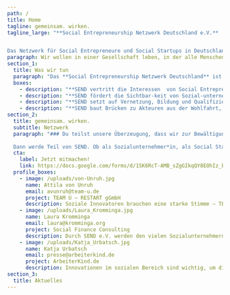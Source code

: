 ```yaml
---
path: /
title: Home
tagline: gemeinsam. wirken.
tagline_large: "**Social Entrepreneurship Netzwerk Deutschland e.V.** 


Das Netzwerk für Social Entrepreneure und Social Startups in Deutschland."
paragraph: Wir wollen in einer Gesellschaft leben, in der alle Menschen vom Fortschritt profitieren. Dafür vernetzen wir den Social Entrepreneurship Sektor und geben ihm eine Stimme.
section_1:
  title: Was wir tun
  paragraph: "Das **Social Entrepreneurship Netzwerk Deutschland** ist die Anlaufstelle für das Thema Social Entrepreneurship in Deutschland. Wir vernetzen den Sektor und geben ihm eine Stimme!"
  boxes:
    - description: "**SEND vertritt die Interessen  von Social Entrepreneurship in Deutschland, um die Rahmenbedingungen für Sozialunternehmer*innen zu verbessern.**"
    - description: "**SEND fördert die Sichtbar-keit von Sozial-unternehmer*innen und ihren Lösungen in der Öffentlichkeit.**"
    - description: "**SEND setzt auf Vernetzung, Bildung und Qualifizierung über Fachgruppen, Workshops und Events.**"
    - description: "**SEND baut Brücken zu Akteuren aus der Wohlfahrt, Politik und Wirtschaft.**"
section_2:
  title: gemeinsam. wirken.
  subtitle: Netzwerk
  paragraph: "### Du teilst unsere Überzeugung, dass wir zur Bewältigung unserer gesellschaftlichen Herausforderungen zeitgemäße Lösungen brauchen? 
  
  Dann werde Teil von SEND. Ob als Sozialunternehmer*in, als Social Startup oder als Fördermitglied: als Mitglied hast Du direkten Einfluss auf die Arbeit von SEND, wirst Teil eines weitreichenden [Netzwerks](/netzwerk) und erhältst Zugang zu verschiedenen Bildungs- und Austauschmöglichkeiten. Lass uns gemeinsam.wirken."
  cta: 
    label: Jetzt mitmachen!
    link: https://docs.google.com/forms/d/1SK6RcT-AMB_sZgGIkqQY8EOhIz_bnMuVSuJ7zCmd4Mg/viewform?edit_requested=true
  profile_boxes:
    - image: /uploads/von-Unruh.jpg
      name: Attila von Unruh
      email: avunruh@team-u.de
      project: TEAM U — RESTART gGmbH
      description: Soziale Innovatoren brauchen eine starke Stimme – TEAM U engagiert sich bei SEND, weil wir nur  gemeinsam Veränderungen bewirken können
    - image: /uploads/Laura_Kromminga.jpg
      name: Laura Kromminga 
      email: laura@kromminga.org
      project: Social Finance Consulting
      description: Durch SEND e.V. werden den vielen Sozialunternehmern in Deutschland eine gemeinsame Stimme gegeben, um langfristig und grundlegend etwas bewegen zu können
    - image: /uploads/Katja_Urbatsch.jpg
      name: Katja Urbatsch
      email: presse@arbeiterkind.de
      project: ArbeiterKind.de
      description: Innovationen im sozialen Bereich sind wichtig, um die Bedürfnisse einer Gesellschaft im Zeitalter von ansteigender Komplexität, Wertewandel, Diversität, Indivisualisierung, Globalisierung etc. zu hören, zu artikulieren und zu erfüllen.
section_3:
  title: Aktuelles
---
```

